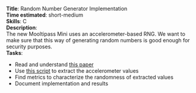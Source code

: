 **Title**: Random Number Generator Implementation  
**Time estimated**: short-medium  
**Skills**: C  
**Description**:  
The new Mooltipass Mini uses an accelerometer-based RNG. We want to make sure that this way of generating random numbers is good enough for security purposes.  
**Tasks**:  
- Read and understand <a href="https://info.cs.uab.edu/saxena/docs/vsh-wisec11.pdf">this paper</a>  
- Use <a href="https://github.com/mooltipass/minible/blob/master/scripts/python_framework/mooltipass_tool.py">this script</a> to extract the accelerometer values  
- Find metrics to characterize the randomness of extracted values  
- Document implementation and results  
